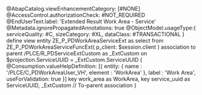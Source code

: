 @AbapCatalog.viewEnhancementCategory: [#NONE]
@AccessControl.authorizationCheck: #NOT_REQUIRED
@EndUserText.label: 'Extended Result Work Area - Service'
@Metadata.ignorePropagatedAnnotations: true
@ObjectModel.usageType:{
serviceQuality: #C,
sizeCategory: #XL,
dataClass: #TRANSACTIONAL
}
define view entity ZE_P_PDWorkAreaServiceExt
as select from ZE_P_PDWorkAreaServiceFuncExt( p_client: $session.client )
association to parent /PLCE/R_PDServiceExtCustom as _ExtCustom
on $projection.ServiceUUID = _ExtCustom.ServiceUUID
{
@Consumption.valueHelpDefinition: [{
entity: {
name    : '/PLCE/C_PDWorkAreaUser_VH',
element : 'WorkArea'
},
label     : 'Work Area',
useForValidation: true
}]
key work_area    as WorkArea,
key service_uuid as ServiceUUID,
_ExtCustom  // To-parent association
}
